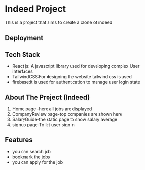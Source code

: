 # Indeed Project

This is a project that aims to create a clone of indeed

## Deployment




## Tech Stack
- React js:  A javascript library used for developing complex User interfaces
- TailwindCSS:For designing the website tailwind css is used
- firebase:it is used for authentication to manage user login state
  
## About The Project (Indeed)

1)  Home page -here all jobs are displayed
2)  CompanyReview page-top companies are shown here
3) SalaryGuide-the static page to show salary average
4) signup page-To let user sign in



## Features

- you can search job
- bookmark the jobs
- you can apply for the job

  


